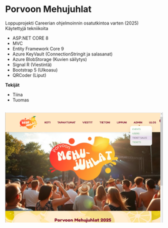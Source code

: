 ﻿# Porvoon Mehujuhlat

Loppuprojekti Careerian ohjelmoinnin osatutkintoa varten (2025) <br>
Käytettyjä tekniikoita
<ul>
	<li>ASP.NET CORE 8</L>
	<li>MVC</li>
	<li>Entity Framework Core 9</li>
	<li>Azure KeyVault (ConnectionStringit ja salasanat)</li>
	<li>Azure BlobStorage (Kuvien säilytys)</li>
	<li>Signal R (Viestintä) </li>
	<li>Bootstrap 5 (Ulkoasu) </li>
	<li>QRCoder (Liput)</li>
</ul>

<strong>Tekijät</strong> <br>
- Tiina<br>
- Tuomas<br>
</br>

<img src="screenshot.png">

